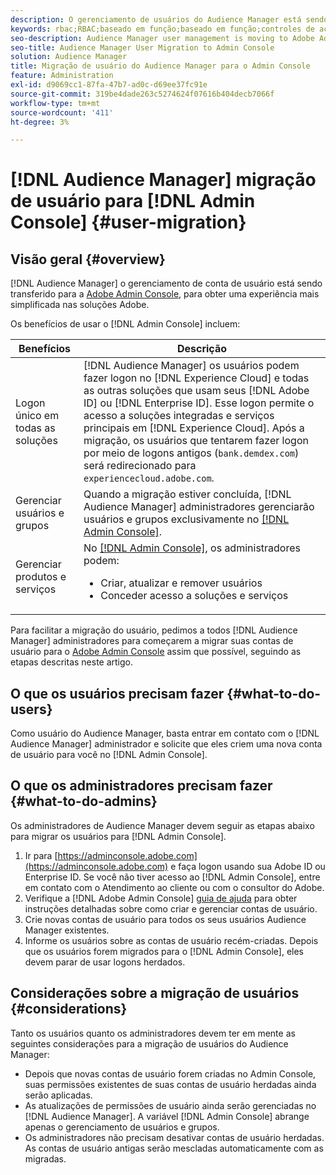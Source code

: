 ```yaml
---
description: O gerenciamento de usuários do Audience Manager está sendo transferido para o Adobe Admin Console. Este artigo explica o que é necessário fazer para se preparar para a migração de usuários e o que será alterado após a conclusão da migração.
keywords: rbac;RBAC;baseado em função;baseado em função;controles de acesso baseados em função
seo-description: Audience Manager user management is moving to Adobe Admin Console. This article explains what you need to do to prepare for user migration, and what will change once the migration is complete.
seo-title: Audience Manager User Migration to Admin Console
solution: Audience Manager
title: Migração de usuário do Audience Manager para o Admin Console
feature: Administration
exl-id: d9069cc1-87fa-47b7-ad0c-d69ee37fc91e
source-git-commit: 319be4dade263c5274624f07616b404decb7066f
workflow-type: tm+mt
source-wordcount: '411'
ht-degree: 3%

---
```


# [!DNL Audience Manager] migração de usuário para [!DNL Admin Console] {#user-migration}

## Visão geral {#overview}

[!DNL Audience Manager] o gerenciamento de conta de usuário está sendo transferido para a [Adobe Admin Console](https://helpx.adobe.com/br/enterprise/using/admin-console.html), para obter uma experiência mais simplificada nas soluções Adobe.

Os benefícios de usar o [!DNL Admin Console] incluem:

| Benefícios | Descrição |
|---|---|
| Logon único em todas as soluções | [!DNL Audience Manager] os usuários podem fazer logon no [!DNL Experience Cloud] e todas as outras soluções que usam seus [!DNL Adobe ID] ou [!DNL Enterprise ID]. Esse logon permite o acesso a soluções integradas e serviços principais em [!DNL Experience Cloud]. Após a migração, os usuários que tentarem fazer logon por meio de logons antigos (`bank.demdex.com`) será redirecionado para `experiencecloud.adobe.com`. |
| Gerenciar usuários e grupos | Quando a migração estiver concluída, [!DNL Audience Manager] administradores gerenciarão usuários e grupos exclusivamente no [[!DNL Admin Console]](https://adminconsole.adobe.com/enterprise/). |
| Gerenciar produtos e serviços | No [[!DNL Admin Console]](https://adminconsole.adobe.com/enterprise/), os administradores podem: <ul><li>Criar, atualizar e remover usuários</li><li>Conceder acesso a soluções e serviços</li></ul> |

Para facilitar a migração do usuário, pedimos a todos [!DNL Audience Manager] administradores para começarem a migrar suas contas de usuário para o [Adobe Admin Console](https://helpx.adobe.com/br/enterprise/using/admin-console.html) assim que possível, seguindo as etapas descritas neste artigo.

## O que os usuários precisam fazer {#what-to-do-users}

Como usuário do Audience Manager, basta entrar em contato com o [!DNL Audience Manager] administrador e solicite que eles criem uma nova conta de usuário para você no [!DNL Admin Console].

## O que os administradores precisam fazer {#what-to-do-admins}

Os administradores de Audience Manager devem seguir as etapas abaixo para migrar os usuários para [!DNL Admin Console].

1. Ir para [https://adminconsole.adobe.com](https://adminconsole.adobe.com) e faça logon usando sua Adobe ID ou Enterprise ID. Se você não tiver acesso ao [!DNL Admin Console], entre em contato com o Atendimento ao cliente ou com o consultor do Adobe.
2. Verifique a [!DNL Adobe Admin Console] [guia de ajuda](https://helpx.adobe.com/enterprise/admin-guide.html/enterprise/using/users.ug.html) para obter instruções detalhadas sobre como criar e gerenciar contas de usuário.
3. Crie novas contas de usuário para todos os seus usuários Audience Manager existentes.
4. Informe os usuários sobre as contas de usuário recém-criadas. Depois que os usuários forem migrados para o [!DNL Admin Console], eles devem parar de usar logons herdados.

## Considerações sobre a migração de usuários {#considerations}

Tanto os usuários quanto os administradores devem ter em mente as seguintes considerações para a migração de usuários do Audience Manager:

* Depois que novas contas de usuário forem criadas no Admin Console, suas permissões existentes de suas contas de usuário herdadas ainda serão aplicadas.
* As atualizações de permissões de usuário ainda serão gerenciadas no [!DNL Audience Manager]. A variável [!DNL Admin Console] abrange apenas o gerenciamento de usuários e grupos.
* Os administradores não precisam desativar contas de usuário herdadas. As contas de usuário antigas serão mescladas automaticamente com as migradas.
